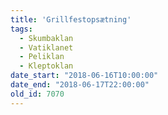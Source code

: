 ```yaml
---
title: 'Grillfestopsætning'
tags:
  - Skumbaklan
  - Vatiklanet
  - Peliklan
  - Kleptoklan
date_start: "2018-06-16T10:00:00"
date_end: "2018-06-17T22:00:00"
old_id: 7070
---
```

